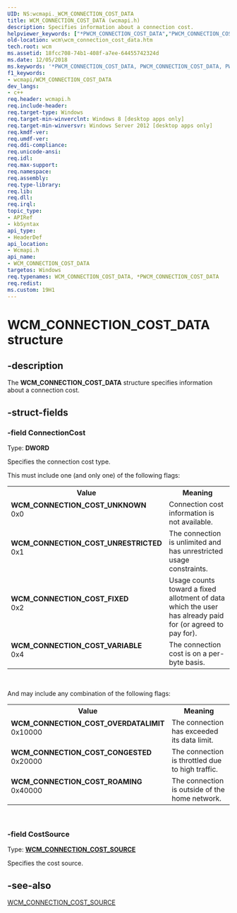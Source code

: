 ```yaml
---
UID: NS:wcmapi._WCM_CONNECTION_COST_DATA
title: WCM_CONNECTION_COST_DATA (wcmapi.h)
description: Specifies information about a connection cost.helpviewer_keywords: ["*PWCM_CONNECTION_COST_DATA","PWCM_CONNECTION_COST_DATA","PWCM_CONNECTION_COST_DATA structure pointer [Windows Connection Manager]","WCM_CONNECTION_COST_CONGESTED","WCM_CONNECTION_COST_DATA","WCM_CONNECTION_COST_DATA structure [Windows Connection Manager]","WCM_CONNECTION_COST_FIXED","WCM_CONNECTION_COST_OVERDATALIMIT","WCM_CONNECTION_COST_ROAMING","WCM_CONNECTION_COST_UNKNOWN","WCM_CONNECTION_COST_UNRESTRICTED","WCM_CONNECTION_COST_VARIABLE","wcm.wcm_connection_cost_data","wcmapi/PWCM_CONNECTION_COST_DATA","wcmapi/WCM_CONNECTION_COST_DATA"]
old-location: wcm\wcm_connection_cost_data.htm
tech.root: wcm
ms.assetid: 18fcc708-74b1-408f-a7ee-64455742324d
ms.date: 12/05/2018
ms.keywords: '*PWCM_CONNECTION_COST_DATA, PWCM_CONNECTION_COST_DATA, PWCM_CONNECTION_COST_DATA structure pointer [Windows Connection Manager], WCM_CONNECTION_COST_CONGESTED, WCM_CONNECTION_COST_DATA, WCM_CONNECTION_COST_DATA structure [Windows Connection Manager], WCM_CONNECTION_COST_FIXED, WCM_CONNECTION_COST_OVERDATALIMIT, WCM_CONNECTION_COST_ROAMING, WCM_CONNECTION_COST_UNKNOWN, WCM_CONNECTION_COST_UNRESTRICTED, WCM_CONNECTION_COST_VARIABLE, wcm.wcm_connection_cost_data, wcmapi/PWCM_CONNECTION_COST_DATA, wcmapi/WCM_CONNECTION_COST_DATA'
f1_keywords:
- wcmapi/WCM_CONNECTION_COST_DATA
dev_langs:
- c++
req.header: wcmapi.h
req.include-header: 
req.target-type: Windows
req.target-min-winverclnt: Windows 8 [desktop apps only]
req.target-min-winversvr: Windows Server 2012 [desktop apps only]
req.kmdf-ver: 
req.umdf-ver: 
req.ddi-compliance: 
req.unicode-ansi: 
req.idl: 
req.max-support: 
req.namespace: 
req.assembly: 
req.type-library: 
req.lib: 
req.dll: 
req.irql: 
topic_type:
- APIRef
- kbSyntax
api_type:
- HeaderDef
api_location:
- Wcmapi.h
api_name:
- WCM_CONNECTION_COST_DATA
targetos: Windows
req.typenames: WCM_CONNECTION_COST_DATA, *PWCM_CONNECTION_COST_DATA
req.redist: 
ms.custom: 19H1
---
```


# WCM_CONNECTION_COST_DATA structure


## -description


The <b>WCM_CONNECTION_COST_DATA</b> structure specifies information about a connection cost.


## -struct-fields




### -field ConnectionCost

Type: <b>DWORD</b>

Specifies the connection cost type.


This must include one (and only one) of the following flags:



<table>
<tr>
<th>Value</th>
<th>Meaning</th>
</tr>
<tr>
<td width="40%"><a id="WCM_CONNECTION_COST_UNKNOWN"></a><a id="wcm_connection_cost_unknown"></a><dl>
<dt><b>WCM_CONNECTION_COST_UNKNOWN</b></dt>
<dt>0x0</dt>
</dl>
</td>
<td width="60%">
Connection cost information is not available.

</td>
</tr>
<tr>
<td width="40%"><a id="WCM_CONNECTION_COST_UNRESTRICTED"></a><a id="wcm_connection_cost_unrestricted"></a><dl>
<dt><b>WCM_CONNECTION_COST_UNRESTRICTED</b></dt>
<dt>0x1</dt>
</dl>
</td>
<td width="60%">
The connection is unlimited and has unrestricted usage constraints.

</td>
</tr>
<tr>
<td width="40%"><a id="WCM_CONNECTION_COST_FIXED"></a><a id="wcm_connection_cost_fixed"></a><dl>
<dt><b>WCM_CONNECTION_COST_FIXED</b></dt>
<dt>0x2</dt>
</dl>
</td>
<td width="60%">
Usage counts toward a fixed allotment of data which the user has already paid for (or agreed to pay for).

</td>
</tr>
<tr>
<td width="40%"><a id="WCM_CONNECTION_COST_VARIABLE"></a><a id="wcm_connection_cost_variable"></a><dl>
<dt><b>WCM_CONNECTION_COST_VARIABLE</b></dt>
<dt>0x4</dt>
</dl>
</td>
<td width="60%">
The connection cost is on a per-byte basis.

</td>
</tr>
</table>
 

And may include any combination of the following flags:

<table>
<tr>
<th>Value</th>
<th>Meaning</th>
</tr>
<tr>
<td width="40%"><a id="WCM_CONNECTION_COST_OVERDATALIMIT"></a><a id="wcm_connection_cost_overdatalimit"></a><dl>
<dt><b>WCM_CONNECTION_COST_OVERDATALIMIT</b></dt>
<dt>0x10000</dt>
</dl>
</td>
<td width="60%">
The connection has exceeded its data limit.

</td>
</tr>
<tr>
<td width="40%"><a id="WCM_CONNECTION_COST_CONGESTED"></a><a id="wcm_connection_cost_congested"></a><dl>
<dt><b>WCM_CONNECTION_COST_CONGESTED</b></dt>
<dt>0x20000</dt>
</dl>
</td>
<td width="60%">
The connection is throttled due to high traffic.

</td>
</tr>
<tr>
<td width="40%"><a id="WCM_CONNECTION_COST_ROAMING"></a><a id="wcm_connection_cost_roaming"></a><dl>
<dt><b>WCM_CONNECTION_COST_ROAMING</b></dt>
<dt>0x40000</dt>
</dl>
</td>
<td width="60%">
The connection is outside of the home network.

</td>
</tr>
</table>
 


### -field CostSource

Type: <b><a href="https://docs.microsoft.com/windows/desktop/api/wcmapi/ne-wcmapi-wcm_connection_cost_source">WCM_CONNECTION_COST_SOURCE</a></b>

Specifies the cost source.


## -see-also




<a href="https://docs.microsoft.com/windows/desktop/api/wcmapi/ne-wcmapi-wcm_connection_cost_source">WCM_CONNECTION_COST_SOURCE</a>
 

 

